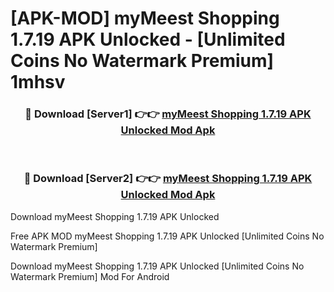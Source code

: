 # [APK-MOD] myMeest Shopping 1.7.19 APK Unlocked - [Unlimited Coins No Watermark Premium] 1mhsv



<div align="center">
<h3>🔴 Download [Server1] 👉👉 <a href="https://momento.my/?title=myMeest_Shopping_1.7.19_APK_Unlocked">myMeest Shopping 1.7.19 APK Unlocked Mod Apk</a></h3><br>

<h3>🔴 Download [Server2] 👉👉 <a href="https://momento.my/?title=myMeest_Shopping_1.7.19_APK_Unlocked">myMeest Shopping 1.7.19 APK Unlocked Mod Apk</a></h3>
</div>



Download myMeest Shopping 1.7.19 APK Unlocked 

Free APK MOD myMeest Shopping 1.7.19 APK Unlocked [Unlimited Coins No Watermark Premium]

Download myMeest Shopping 1.7.19 APK Unlocked [Unlimited Coins No Watermark Premium] Mod For Android

